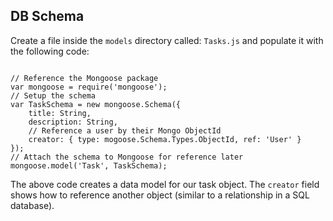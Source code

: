 ##  DB Schema

Create a file inside the `models` directory called: `Tasks.js` and populate it with the following code:

<pre><code data-trim>
// Reference the Mongoose package
var mongoose = require('mongoose');
// Setup the schema
var TaskSchema = new mongoose.Schema({
    title: String,
    description: String,
	// Reference a user by their Mongo ObjectId
	creator: { type: mogoose.Schema.Types.ObjectId, ref: 'User' }
});
// Attach the schema to Mongoose for reference later
mongoose.model('Task', TaskSchema);
</pre></code>

The above code creates a data model for our task object. The `creator` field shows how to reference another object (similar to a relationship in a SQL database).
